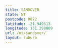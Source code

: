 ```yaml
---
title: SANDOVER
state: NT
postcode: 0872
latitude: -21.949513
longitude: 131.298809
url: /nt/sandover/
layout: suburb
---
```

